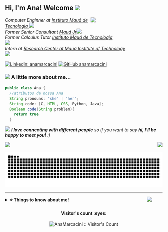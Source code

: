 
<h2> Hi, I'm Ana! Welcome <img src="https://media.giphy.com/media/mGcNjsfWAjY5AEZNw6/giphy.gif" width="50"></h2>
<img align='right' src="https://media.giphy.com/media/ieyl9zmCjO4b4t6qoY/giphy.gif" width="230">
<p><em>Computer Enginner at <a href="https://maua.br/"> Instituto Mauá de Tecnologia </a><img src="https://media.giphy.com/media/fYSnHlufseco8Fh93Z/giphy.gif" width="30"></br>Former Senior Consultant <a href="https://maua.br/">Mauá Jr</a><img src="https://media.giphy.com/media/WUlplcMpOCEmTGBtBW/giphy.gif" width="30"> 
  </br>Former Calculus Tutor <a href="https://mauajr.com/">Instituto Mauá de Tecnologia</br></a><img src="https://media2.giphy.com/media/psyUgULKvl64bjQchw/giphy.gif?cid=790b761157a2c0dece2accecc81f11867dd587a42af0432b&rid=giphy.gif&ct=g" width="50"> 
</br>Intern at <a href="https://smartcampus.maua.br/">Research Center at Mauá Institute of Technology </br></a><img src="https://maua.br/images/logo-IMT.png" width="50"> 
</em></p>


[![Linkedin: anamarcacini](https://img.shields.io/badge/-AnaHelena-blue?style=flat-square&logo=Linkedin&logoColor=white&link=https://www.linkedin.com/in/thaianebraga/)](https://www.linkedin.com/in/ana-helena/)
[![GitHub anamarcacini](https://img.shields.io/github/followers/anamarcacini?label=follow&style=social)](https://github.com/AnaMarcacini)


### <img src="https://media.giphy.com/media/VgCDAzcKvsR6OM0uWg/giphy.gif" width="50"> A little more about me...  

```java
public class Ana {
  //atributos da nossa Ana
  String pronouns: "she" | "her";
  String code: [C, HTML, CSS, Python, Java];
  Boolean code(String problem){
    return true
  }
```

<img src="https://media4.giphy.com/media/LHZyixOnHwDDy/giphy.gif?cid=790b7611c333e2e3dc9f05de1d51523572065e97ec7f77a6&rid=giphy.gif&ct=g" width="60"> <em><b>I love connecting with different people</b> so if you want to say <b>hi, I'll be happy to meet you!</b> :)</em>



<!---<img src="https://media3.giphy.com/media/IoP0PvbbSWGAM/giphy.gif?cid=ecf05e4790aa33c73746557723b577a26763acf338744053&rid=giphy.gif&ct=g" width="60"> <em><b>I love connecting with different people</b> so if you want to say <b>hi, I'll be happy to meet you!</b> :)</em>
-->
 
  <a href="https://www.linkedin.com/in/ana-helena-marcacini-a06387178" >
  <img height="40%" src="https://github-readme-stats.vercel.app/api?username=AnaMarcacini&show_icons=true&theme=vue&include_all_commits=true&count_private=true" /><img height="40%" src="https://github-readme-stats.vercel.app/api/top-langs/?username=AnaMarcacini&layout=compact&langs_count=7&theme=vue" style="float: right; margin-left: -10px"/>
 </a>
 
 
![Snake animation](https://github.com/AnaMarcacini/AnaMarcacini/blob/output/github-contribution-grid-snake.svg)


---

<details>
  <summary> <b> ⭐️ Things to know about me! </b><img style="float: right;" src="https://media3.giphy.com/media/DLxaEcISD5TaM/giphy.gif?cid=ecf05e47fd0c3aabb05b32b3488428a7ad3e1b788d1bf711&rid=giphy.gif&ct=g" width="50">
 </summary>

 
 </div>
  </details>


<h4 align="center">Visitor's count :eyes:</h4>

<p align="center"><img src="https://profile-counter.glitch.me/{AnaMarcacini}/count.svg" alt="AnaMarcacini :: Visitor's Count" /></p>


<!--<p align="center"><img src="https://github-readme-stats.vercel.app/api/top-langs/?username=AnaMarcacini&langs_count=10&theme=tokyonight&layout=compact" alt="AnaMarcacini :: Top Langs" /></p> -->
<!--
<img style="height = 100%;" src="https://media4.giphy.com/media/LHZyixOnHwDDy/giphy.gif?cid=790b7611c333e2e3dc9f05de1d51523572065e97ec7f77a6&rid=giphy.gif&ct=g">

<img src="https://media4.giphy.com/media/LHZyixOnHwDDy/giphy.gif?cid=790b7611c333e2e3dc9f05de1d51523572065e97ec7f77a6&rid=giphy.gif&ct=g" width="100vw">
-->
